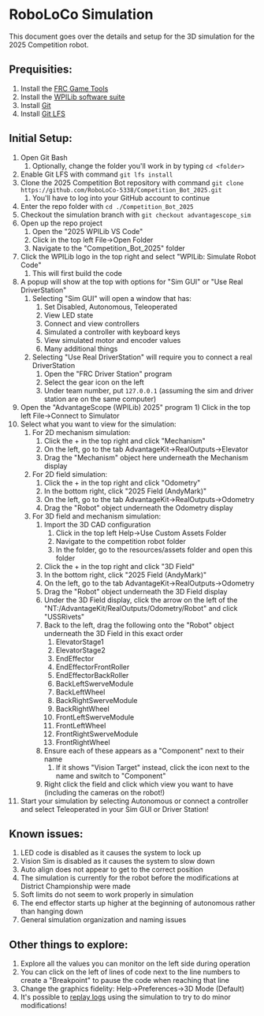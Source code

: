 # RoboLoCo Simulation

This document goes over the details and setup for the 3D simulation for the 2025 Competition robot.

## Prequisities:
1) Install the [FRC Game Tools](https://docs.wpilib.org/en/stable/docs/zero-to-robot/step-2/frc-game-tools.html)
2) Install the [WPILib software suite](https://docs.wpilib.org/en/stable/docs/zero-to-robot/step-2/wpilib-setup.html)
3) Install [Git](https://git-scm.com/downloads)
4) Install [Git LFS](https://git-lfs.com/)

## Initial Setup:
1) Open Git Bash
	1) Optionally, change the folder you'll work in by typing `cd <folder>`
2) Enable Git LFS with command `git lfs install`
3) Clone the 2025 Competition Bot repository with command `git clone https://github.com/RoboLoCo-5338/Competition_Bot_2025.git`
	1) You'll have to log into your GitHub account to continue
4) Enter the repo folder with `cd ./Competition_Bot_2025`
5) Checkout the simulation branch with `git checkout advantagescope_sim`
6) Open up the repo project
	1) Open the "2025 WPILib VS Code" 
	2) Click in the top left File->Open Folder
	3) Navigate to the "Competition_Bot_2025" folder
7) Click the WPILib logo in the top right and select "WPILib: Simulate Robot Code"
	1) This will first build the code
8) A popup will show at the top with options for "Sim GUI" or "Use Real DriverStation"
	1) Selecting "Sim GUI" will open a window that has:
		1) Set Disabled, Autonomous, Teleoperated
		2) View LED state
		3) Connect and view controllers
		4) Simulated a controller with keyboard keys
		5) View simulated motor and encoder values
		6) Many additional things
	2) Selecting "Use Real DriverStation" will require you to connect a real DriverStation
		1) Open the "FRC Driver Station" program
		2) Select the gear icon on the left
		3) Under team number, put `127.0.0.1` (assuming the sim and driver station are on the same computer)
9) Open the "AdvantageScope (WPILib) 2025" program
		1) Click in the top left File->Connect to Simulator
10) Select what you want to view for the simulation:
	1) For 2D mechanism simulation:
		1) Click the + in the top right and click "Mechanism"
		2) On the left, go to the tab AdvantageKit->RealOutputs->Elevator
		3) Drag the "Mechanism" object here underneath the Mechanism display
	2) For 2D field simulation:
		1) Click the + in the top right and click "Odometry"
		2) In the bottom right, click "2025 Field (AndyMark)"
		3) On the left, go to the tab AdvantageKit->RealOutputs->Odometry
		4) Drag the "Robot" object underneath the Odometry display
	3) For 3D field and mechanism simulation:
		1) Import the 3D CAD configuration
			1) Click in the top left Help->Use Custom Assets Folder
			2) Navigate to the competition robot folder
			3) In the folder, go to the resources/assets folder and open this folder
		2) Click the + in the top right and click "3D Field"
		3) In the bottom right, click "2025 Field (AndyMark)"
		4) On the left, go to the tab AdvantageKit->RealOutputs->Odometry
		5) Drag the "Robot" object underneath the 3D Field display
		6) Under the 3D Field display, click the arrow on the left of the "NT:/AdvantageKit/RealOutputs/Odometry/Robot" and click "USSRivets"
		7) Back to the left, drag the following onto the "Robot" object underneath the 3D Field in this exact order
			1) ElevatorStage1
			2) ElevatorStage2
			3) EndEffector
			4) EndEffectorFrontRoller
			5) EndEffectorBackRoller
			6) BackLeftSwerveModule
			7) BackLeftWheel
			8) BackRightSwerveModule
			9) BackRightWheel
			10) FrontLeftSwerveModule
			11) FrontLeftWheel
			12) FrontRightSwerveModule
			13) FrontRightWheel
		8) Ensure each of these appears as a "Component" next to their name
			1) If it shows "Vision Target" instead, click the icon next to the name and switch to "Component"
		9) Right click the field and click which view you want to have (including the cameras on the robot!)
11) Start your simulation by selecting Autonomous or connect a controller and select Teleoperated in your Sim GUI or Driver Station!

## Known issues:
1) LED code is disabled as it causes the system to lock up
2) Vision Sim is disabled as it causes the system to slow down
3) Auto align does not appear to get to the correct position
4) The simulation is currently for the robot before the modifications at District Championship were made
5) Soft limits do not seem to work properly in simulation
6) The end effector starts up higher at the beginning of autonomous rather than hanging down
7) General simulation organization and naming issues

## Other things to explore:
1) Explore all the values you can monitor on the left side during operation
2) You can click on the left of lines of code next to the line numbers to create a "Breakpoint" to pause the code when reaching that line
3) Change the graphics fidelity: Help->Preferences->3D Mode (Default)
4) It's possible to [replay logs](https://docs.advantagekit.org/getting-started/traditional-replay) using the simulation to try to do minor modifications! 